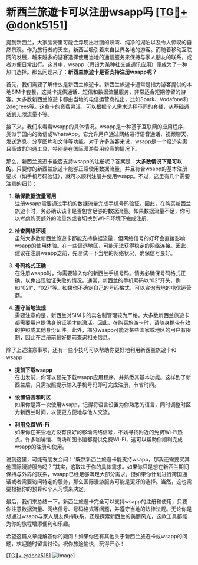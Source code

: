 # 新西兰旅遊卡可以注册wsapp吗 [[TG💪+ @donk5151](https://t.me/s/donk5151)]

提到新西兰，大家脑海里可能会浮现出壮丽的峡湾、纯净的湖泊以及令人惊叹的自然景观。作为旅行者的天堂，新西兰吸引着来自世界各地的游客。而随着移动互联网的发展，越来越多的游客选择使用当地的通信服务来保持与家人朋友的联系，或者方便日常出行。这其中，wsapp（假设为某种社交或通讯应用）便成为了一种热门选择。那么问题来了：**新西兰旅遊卡是否支持注册wsapp呢？**

首先，我们需要了解什么是新西兰旅遊卡。新西兰旅遊卡通常是指为游客提供的本地SIM卡套餐，这类卡提供通话、短信和数据流量服务，非常适合短期停留的游客。大多数新西兰旅遊卡都由当地的电信运营商推出，比如Spark、Vodafone和2degrees等。这些卡的资费灵活，可以根据个人需求选择不同的套餐，从基础通话到无限流量不等。

接下来，我们来看看wsapp的具体情况。wsapp是一种基于互联网的应用程序，类似于国内的微信或WhatsApp。它允许用户通过网络进行语音通话、视频聊天、发送消息、分享图片和文件等功能。对于许多游客来说，wsapp是一个经济实惠且高效的沟通工具，特别是在国际漫游费用较高的情况下。

那么，新西兰旅遊卡能否支持wsapp的注册呢？答案是：**大多数情况下是可以的**。只要你的新西兰旅遊卡能够正常使用数据流量，并且符合wsapp的基本注册要求（如手机号码验证），就可以顺利注册并使用wsapp。不过，这里有几个需要注意的细节：

1. **确保数据流量可用**  
   注册wsapp需要通过手机的数据流量完成手机号码验证。因此，在购买新西兰旅遊卡时，务必确认该卡是否包含足够的数据流量。如果数据流量不足，你可以考虑购买额外的流量包或者切换到Wi-Fi环境下完成注册。

2. **检查网络环境**  
   虽然大多数新西兰旅遊卡都能支持数据流量，但网络信号的好坏会直接影响wsapp的使用体验。在一些偏远地区，可能无法获得稳定的网络连接。因此，建议在注册wsapp之前，先测试一下当地的网络状况，确保信号良好。

3. **号码格式正确**  
   在注册wsapp时，你需要输入你的新西兰手机号码。请务必确保号码格式正确，以免出现验证失败的情况。通常，新西兰的手机号码以“02”开头，例如“021”、“027”等。如果你不确定自己的号码格式，可以咨询当地的电信运营商。

4. **遵守当地法规**  
   需要注意的是，新西兰对SIM卡的实名制管理较为严格。大多数新西兰旅遊卡都需要用户提供身份证明才能激活。因此，在购买旅游卡时，请随身携带有效的护照或其他身份证件。此外，部分wsapp可能对某些国家或地区的用户有限制，因此在注册前最好提前查询相关信息。

除了上述注意事项，还有一些小技巧可以帮助你更好地利用新西兰旅遊卡和wsapp：

- **提前下载wsapp**  
  在出发前，你可以预先下载wsapp应用程序，并熟悉其基本功能。这样到了新西兰后，只需按照提示输入手机号码即可完成注册，节省时间。

- **设置语言和时区**  
  如果你是第一次使用wsapp，记得将语言设置为你熟悉的语言，同时调整时区为新西兰时间，以便更方便地与他人交流。

- **利用免费Wi-Fi**  
  如果你在某些地方没有良好的移动网络信号，不妨寻找附近的免费Wi-Fi热点。许多咖啡馆、商场和图书馆都提供免费Wi-Fi，这可以帮助你顺利完成wsapp的注册和使用。

说到这里，可能有朋友会问：“既然新西兰旅遊卡能支持wsapp，那我还需要买其他国际漫游服务吗？”其实，这取决于你的具体需求。如果你只是想在新西兰期间保持与外界的联系，wsapp已经足够满足大部分需求。但如果你计划进行跨国通话或者需要访问特定的服务，那么国际漫游服务可能是更好的选择。当然，这也需要根据你的预算和个人习惯来决定。

最后，我们来总结一下。新西兰旅遊卡完全可以支持wsapp的注册和使用，只要你注意数据流量、网络信号、号码格式等问题，并遵守当地的法律法规。无论你是想通过wsapp与家人朋友保持联系，还是探索新西兰的美丽风光，这款工具都能为你的旅程增添便利和乐趣。

希望这篇文章能解答你的疑问！如果你还有其他关于新西兰旅遊卡或wsapp的问题，欢迎随时留言讨论。祝你旅途愉快，玩得开心！

[[TG💪+ @donk5151](https://t.me/s/donk5151) ![Image](https://i.postimg.cc/rwNCRYN7/Snipaste-2025-04-30-17-27-05.png)]